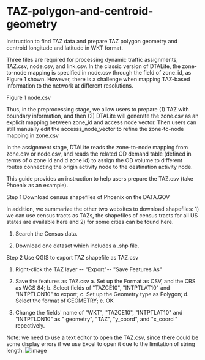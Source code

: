 # TAZ-polygon-and-centroid-geometry
Instruction to find TAZ data and prepare TAZ polygon geometry and centroid longitude and latitude in WKT format.

Three files are required for processing dynamic traffic assignments, TAZ.csv, node.csv, and link.csv. In the classic version of DTALite, the zone-to-node mapping is specified in node.csv through the field of zone_id, as Figure 1 shown. However, there is a challenge when mapping TAZ-based information to the network at different resolutions.

 
Figure 1 node.csv

Thus, in the preprocessing stage, we allow users to prepare (1) TAZ with boundary information, and then (2) DTALite will generate the zone.csv as an explicit mapping between zone_id and access node vector. Then users can still manually edit the accesss_node_vector to refine the zone-to-node mapping in zone.csv

In the assignment stage, DTALite reads the zone-to-node mapping from zone.csv or node.csv, and reads the related OD demand table (defined in terms of o zone id and d zone id) to assign the OD volume to different routes connecting the origin activity node to the destination activity node.

This guide provides an instruction to help users prepare the TAZ.csv (take Phoenix as an example). 


Step 1 Download census shapefiles of Phoenix on the DATA.GOV 

In addition, we summarize the other two websites to download shapefiles: 1) we can use census tracts as TAZs, the shapefiles of census tracts for all US states are available here and 2) for some cities can be found here. 

1. Search the Census data.
 

2. Download one dataset which includes a .shp file.
  

Step 2 Use QGIS to export TAZ shapefile as TAZ.csv

1. Right-click the TAZ layer -- "Export"-- "Save Features As"
 

2. Save the features as TAZ.csv
a.	Set up the Format as CSV, and the CRS as WGS 84;
b.	Select fields of "TAZCE10", "INTPTLAT10" and "INTPTLON10"  to export;
c.	Set up the Geometry type as Polygon;
d.	Select the format of GEOMETRY;
e.	OK
 

3. Change the fields' name of "WKT", "TAZCE10", "INTPTLAT10" and "INTPTLON10" as " geometry", "TAZ", "y_coord", and "x_coord " repectively.
   
Note: we need to use a text editor to open the TAZ.csv, since there could be some display errors if we use Excel to open it due to the limitation of string length.
![image](https://github.com/FangTang999/TAZ-polygon-and-centroid-geometry/assets/38580581/b9284083-26e8-4026-80d3-cbe3eaa6a3f6)
